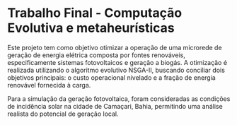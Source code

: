 # Trabalho Final - Computação Evolutiva e metaheurísticas

Este projeto tem como objetivo otimizar a operação de uma microrede de geração de energia elétrica composta por fontes renováveis, especificamente sistemas fotovoltaicos e geração a biogás. A otimização é realizada utilizando o algoritmo evolutivo NSGA-II, buscando conciliar dois objetivos principais: o custo operacional nivelado e a fração de energia renovável fornecida à carga.

Para a simulação da geração fotovoltaica, foram consideradas as condições de incidência solar na cidade de Camaçari, Bahia, permitindo uma análise realista do potencial de geração local.
